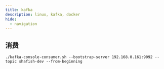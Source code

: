 ```yaml
---
title: kafka
description: linux, kafka, docker
hide:
  - navigation
---
```



## 消费
`./kafka-console-consumer.sh --bootstrap-server 192.168.0.161:9092 --topic shafish-dev --from-beginning`